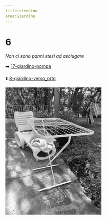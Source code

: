 ```yaml
---
title:stendino
area:Giardino
---
```

# 6
_Non ci sono panni stesi ad asciugare_

➡️ [17-giardino-pompa](17-giardino-pompa.md)

⬇️ [8-giardino-verso_orto](8-giardino-verso_orto.md)

![foto_4](_assets/preview/foto_4.jpg)